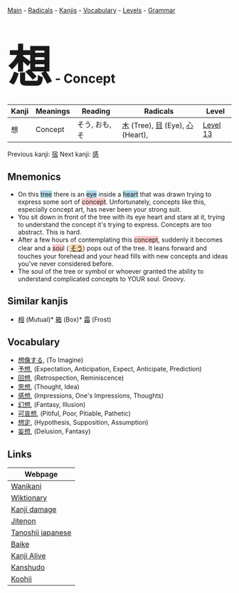 <style> bigfont {font-size: 100px}</style>
[Main](../README.md) -
[Radicals](../radicals.md) -
[Kanjis](../kanjis.md) -
[Vocabulary](../vocabulary.md) -
[Levels](../levels.md) -
[Grammar](../grammar.md)
# <bigfont> 想</bigfont> - Concept 

| Kanji | Meanings | Reading | Radicals | Level |
| --- | --- | --- | --- | --- |
| 想 | Concept | そう, おも, そ | [木](../radicals/木.md) (Tree), [目](../radicals/目.md) (Eye), [心](../radicals/心.md) (Heart),  | [Level 13](../levels/wk_level13.md) |

Previous kanji: [宿](宿.md) Next kanji: [感](感.md) 

## Mnemonics
 * On this <span style="background-color:#ADD8E6"> tree</span> there is an <span style="background-color:#ADD8E6"> eye</span> inside a <span style="background-color:#ADD8E6"> heart</span> that was drawn trying to express some sort of <span style="background-color:#ffcccb"> concept</span>. Unfortunately, concepts like this, especially concept art, has never been your strong suit.
* You sit down in front of the tree with its eye heart and stare at it, trying to understand the concept it's trying to express. Concepts are too abstract. This is hard.
* After a few hours of contemplating this <span style="background-color:#ffcccb"> concept</span>, suddenly it becomes clear and a <span style="background-color:#ffcccb"> sou</span>l (<span style="background-color:#fed8b1"> [そう](https://jisho.org/search/そう)</span>) pops out of the tree. It leans forward and touches your forehead and your head fills with new concepts and ideas you've never considered before.
* The soul of the tree or symbol or whoever granted the ability to understand complicated concepts to YOUR soul. Groovy.


## Similar kanjis
 * [相](相.md) (Mutual)* [箱](箱.md) (Box)* [霜](霜.md) (Frost)


## Vocabulary
 * [想像する](../vocabulary/想.md), (To Imagine)
* [予想](../vocabulary/想.md), (Expectation, Anticipation, Expect, Anticipate, Prediction)
* [回想](../vocabulary/想.md), (Retrospection, Reminiscence)
* [思想](../vocabulary/想.md), (Thought, Idea)
* [感想](../vocabulary/想.md), (Impressions, One's Impressions, Thoughts)
* [幻想](../vocabulary/想.md), (Fantasy, Illusion)
* [可哀想](../vocabulary/想.md), (Pitiful, Poor, Pitiable, Pathetic)
* [想定](../vocabulary/想.md), (Hypothesis, Supposition, Assumption)
* [妄想](../vocabulary/想.md), (Delusion, Fantasy)



## Links 

| Webpage |
| --- |
| [Wanikani          ](https://www.wanikani.com/kanji/想) |
| [Wiktionary        ](https://en.wiktionary.org/wiki/想) |
| [Kanji damage      ](http://www.kanjidamage.com/kanji/search?utf8=✓&q=想) |
| [Jitenon           ](https://jitenon.com/kanji/想) |
| [Tanoshii japanese ](https://www.tanoshiijapanese.com/dictionary/kanji.cfm?k=想) |
| [Baike             ](https://baike.baidu.com/item/想) |
| [Kanji Alive       ](https://app.kanjialive.com/想) |
| [Kanshudo          ](https://www.kanshudo.com/searchmn?q=想) |
| [Koohii            ](https://kanji.koohii.com/study/kanji/想) |
